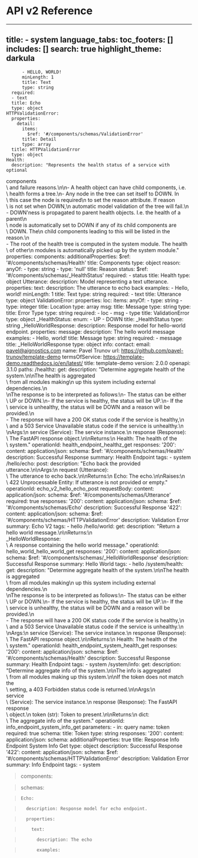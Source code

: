 # API v2 Reference
---
title:       - system
language_tabs:
toc_footers: []
includes: []
search: true
highlight_theme: darkula
---









          - HELLO, WORLD!
          minLength: 1
          title: Text
          type: string
      required:
      - text
      title: Echo
      type: object
    HTTPValidationError:
      properties:
        detail:
          items:
            $ref: '#/components/schemas/ValidationError'
          title: Detail
          type: array
      title: HTTPValidationError
      type: object
    Health:
      description: "Represents the health status of a service with optional 
components\
        \ and failure reasons.\n\n- A health object can have child components, 
i.e.\
        \ health forms a tree.\n- Any node in the tree can set itself to DOWN. 
In\
        \ this case the node is required\n    to set the reason attribute. If 
reason\
        \ is not set when DOWN,\n    automatic model validation of the tree will
fail.\n\
        - DOWN'ness is propagated to parent health objects. I.e. the health of a
parent\n\
        \    node is automatically set to DOWN if any of its child components 
are\
        \ DOWN. The\n    child components leading to this will be listed in the 
reason.\n\
        - The root of the health tree is computed in the system module. The 
health\
        \ of other\n    modules is automatically picked up by the system 
module."
      properties:
        components:
          additionalProperties:
            $ref: '#/components/schemas/Health'
          title: Components
          type: object
        reason:
          anyOf:
          - type: string
          - type: 'null'
          title: Reason
        status:
          $ref: '#/components/schemas/_HealthStatus'
      required:
      - status
      title: Health
      type: object
    Utterance:
      description: Model representing a text utterance.
      properties:
        text:
          description: The utterance to echo back
          examples:
          - Hello, world!
          minLength: 1
          title: Text
          type: string
      required:
      - text
      title: Utterance
      type: object
    ValidationError:
      properties:
        loc:
          items:
            anyOf:
            - type: string
            - type: integer
          title: Location
          type: array
        msg:
          title: Message
          type: string
        type:
          title: Error Type
          type: string
      required:
      - loc
      - msg
      - type
      title: ValidationError
      type: object
    _HealthStatus:
      enum:
      - UP
      - DOWN
      title: _HealthStatus
      type: string
    _HelloWorldResponse:
      description: Response model for hello-world endpoint.
      properties:
        message:
          description: The hello world message
          examples:
          - Hello, world!
          title: Message
          type: string
      required:
      - message
      title: _HelloWorldResponse
      type: object
info:
  contact:
    email: pavel@aignostics.com
    name: Pavel Trunov
    url: https://github.com/pavel-trunov/template-demo
  termsOfService: https://template-demo.readthedocs.io/en/latest/
  title: template-demo
  version: 2.0.0
openapi: 3.1.0
paths:
  /healthz:
    get:
      description: "Determine aggregate health of the system.\n\nThe health is 
aggregated\
        \ from all modules making\n    up this system including external 
dependencies.\n\
        \nThe response is to be interpreted as follows:\n- The status can be 
either\
        \ UP or DOWN.\n- If the service is healthy, the status will be UP.\n- If
the\
        \ service is unhealthy, the status will be DOWN and a reason will be 
provided.\n\
        - The response will have a 200 OK status code if the service is 
healthy,\n\
        \    and a 503 Service Unavailable status code if the service is 
unhealthy.\n\
        \nArgs:\n    service (Service): The service instance.\n    response 
(Response):\
        \ The FastAPI response object.\n\nReturns:\n    Health: The health of 
the\
        \ system."
      operationId: health_endpoint_healthz_get
      responses:
        '200':
          content:
            application/json:
              schema:
                $ref: '#/components/schemas/Health'
          description: Successful Response
      summary: Health Endpoint
      tags:
      - system
  /hello/echo:
    post:
      description: "Echo back the provided utterance.\n\nArgs:\n    request 
(Utterance):\
        \ The utterance to echo back.\n\nReturns:\n    Echo: The 
echo.\n\nRaises:\n\
        \    422 Unprocessable Entity: If utterance is not provided or empty."
      operationId: echo_v2_hello_echo_post
      requestBody:
        content:
          application/json:
            schema:
              $ref: '#/components/schemas/Utterance'
        required: true
      responses:
        '200':
          content:
            application/json:
              schema:
                $ref: '#/components/schemas/Echo'
          description: Successful Response
        '422':
          content:
            application/json:
              schema:
                $ref: '#/components/schemas/HTTPValidationError'
          description: Validation Error
      summary: Echo V2
      tags:
      - hello
  /hello/world:
    get:
      description: "Return a hello world message.\n\nReturns:\n    
_HelloWorldResponse:\
        \ A response containing the hello world message."
      operationId: hello_world_hello_world_get
      responses:
        '200':
          content:
            application/json:
              schema:
                $ref: '#/components/schemas/_HelloWorldResponse'
          description: Successful Response
      summary: Hello World
      tags:
      - hello
  /system/health:
    get:
      description: "Determine aggregate health of the system.\n\nThe health is 
aggregated\
        \ from all modules making\n    up this system including external 
dependencies.\n\
        \nThe response is to be interpreted as follows:\n- The status can be 
either\
        \ UP or DOWN.\n- If the service is healthy, the status will be UP.\n- If
the\
        \ service is unhealthy, the status will be DOWN and a reason will be 
provided.\n\
        - The response will have a 200 OK status code if the service is 
healthy,\n\
        \    and a 503 Service Unavailable status code if the service is 
unhealthy.\n\
        \nArgs:\n    service (Service): The service instance.\n    response 
(Response):\
        \ The FastAPI response object.\n\nReturns:\n    Health: The health of 
the\
        \ system."
      operationId: health_endpoint_system_health_get
      responses:
        '200':
          content:
            application/json:
              schema:
                $ref: '#/components/schemas/Health'
          description: Successful Response
      summary: Health Endpoint
      tags:
      - system
  /system/info:
    get:
      description: "Determine aggregate info of the system.\n\nThe info is 
aggregated\
        \ from all modules making up this system.\n\nIf the token does not match
the\
        \ setting, a 403 Forbidden status code is returned.\n\nArgs:\n    
service\
        \ (Service): The service instance.\n    response (Response): The FastAPI
response\
        \ object.\n    token (str): Token to present.\n\nReturns:\n    dict:\
        \ The aggregate info of the system."
      operationId: info_endpoint_system_info_get
      parameters:
      - in: query
        name: token
        required: true
        schema:
          title: Token
          type: string
      responses:
        '200':
          content:
            application/json:
              schema:
                additionalProperties: true
                title: Response Info Endpoint System Info Get
                type: object
          description: Successful Response
        '422':
          content:
            application/json:
              schema:
                $ref: '#/components/schemas/HTTPValidationError'
          description: Validation Error
      summary: Info Endpoint
      tags:
      - system

> components:

>   schemas:

>     Echo:

>       description: Response model for echo endpoint.

>       properties:

>         text:

>           description: The echo

>           examples:
